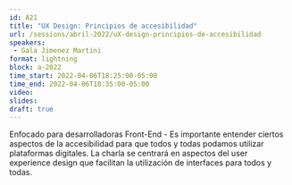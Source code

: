 ```yaml
---
id: A21
title: "UX Design: Principios de accesibilidad"
url: /sessions/abril-2022/uX-design-principios-de-accesibilidad
speakers:
 - Gala Jimenez Martini
format: lightning
block: a-2022
time_start: 2022-04-06T18:25:00-05:00
time_end: 2022-04-06T18:35:00-05:00
video:
slides:
draft: true
---
```


Enfocado para desarrolladoras Front-End - Es importante entender ciertos aspectos de la accesibilidad para que todos y todas podamos utilizar plataformas digitales. La charla se centrará en aspectos del user experience design que facilitan la utilización de interfaces para todos y todas.